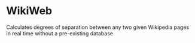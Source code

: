 # WikiWeb
Calculates degrees of separation between any two given Wikipedia pages in real time without a pre-existing database
